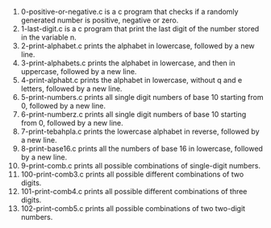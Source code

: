 1. 0-positive-or-negative.c is a c program that checks if a randomly generated number is positive, negative or zero.
2. 1-last-digit.c is a c program that print the last digit of the number stored in the variable n.
3. 2-print-alphabet.c prints the alphabet in lowercase, followed by a new line.
4. 3-print-alphabets.c prints the alphabet in lowercase, and then in uppercase, followed by a new line.
5. 4-print-alphabt.c  prints the alphabet in lowercase, without q and e letters, followed by a new line.
6. 5-print-numbers.c prints all single digit numbers of base 10 starting from 0, followed by a new line.
7. 6-print-numberz.c prints all single digit numbers of base 10 starting from 0, followed by a new line.
8. 7-print-tebahpla.c prints the lowercase alphabet in reverse, followed by a new line.
9. 8-print-base16.c prints all the numbers of base 16 in lowercase, followed by a new line.
10. 9-print-comb.c prints all possible combinations of single-digit numbers.
11. 100-print-comb3.c prints all possible different combinations of two digits.
12. 101-print-comb4.c prints all possible different combinations of three digits.
13. 102-print-comb5.c prints all possible combinations of two two-digit numbers.
